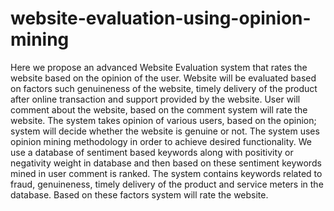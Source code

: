 # website-evaluation-using-opinion-mining
Here we propose an advanced Website Evaluation system that rates the website based on the opinion of the user. 
Website will be evaluated based on factors such genuineness of the website, timely delivery of the product after online 
transaction and support provided by the website. User will comment about the website, based on the comment system will rate 
the website. The system takes opinion of various users, based on the opinion; system will decide whether the website is genuine 
or not.  The system uses opinion mining methodology in order to achieve desired functionality. We use a database of sentiment 
based keywords along with positivity or negativity weight in database and then based on these sentiment keywords mined in user 
comment is ranked. The system contains keywords related to fraud, genuineness, timely delivery of the product and service meters 
in the database. Based on these factors system will rate the website.
